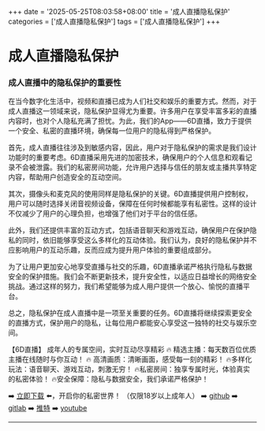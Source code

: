 +++
date = '2025-05-25T08:03:58+08:00'
title = '成人直播隐私保护'
categories = ['成人直播隐私保护']
tags = ['成人直播隐私保护']
+++

# 成人直播隐私保护

### 成人直播中的隐私保护的重要性

在当今数字化生活中，视频和直播已成为人们社交和娱乐的重要方式。然而，对于成人直播这一领域来说，隐私保护显得尤为重要。许多用户在享受丰富多彩的直播内容时，也对个人隐私充满了担忧。为此，我们的App——6D直播，致力于提供一个安全、私密的直播环境，确保每一位用户的隐私得到严格保护。

首先，成人直播往往涉及到敏感内容，因此，用户对于隐私保护的需求是我们设计功能时的重要考虑。6D直播采用先进的加密技术，确保用户的个人信息和观看记录不会被泄露。我们的私密房间功能，允许用户选择与信任的朋友或主播共享特定内容，帮助用户创造安全的互动空间。

其次，摄像头和麦克风的使用同样是隐私保护的关键。6D直播提供用户控制权，用户可以随时选择关闭音视频设备，保障在任何时候都能享有私密性。这样的设计不仅减少了用户的心理负担，也增强了他们对于平台的信任感。

此外，我们还提供丰富的互动方式，包括语音聊天和游戏互动，确保用户在保护隐私的同时，依旧能够享受这么多样化的互动体验。我们认为，良好的隐私保护并不应影响用户的互动乐趣，反而应成为提升用户体验的重要组成部分。

为了让用户更加安心地享受直播与社交的乐趣，6D直播承诺严格执行隐私与数据安全的保护措施。我们会不断更新技术，提升安全性，以适应日益增长的网络安全挑战。通过这样的努力，我们希望能够为成人用户提供一个放心、愉悦的直播平台。

总之，隐私保护在成人直播中是一项至关重要的任务。6D直播将继续探索更安全的直播方式，保护用户的隐私，让每位用户都能安心享受这一独特的社交与娱乐空间。

【6D直播】
成年人的专属空间，实时互动尽享精彩
🔥 精选主播：每天数百位优质主播在线随时与你互动！
🔥 高清画质：清晰画面，感受每一刻的精彩！
🔥多样化玩法：语音聊天、游戏互动，刺激无穷！
🔥私密房间：独享专属时光，体验真实的私密体验！
🔥安全保障：隐私与数据安全，我们承诺严格保护！

➡️ [立即下载](https://down123.s3.ap-east-1.amazonaws.com/down/down.html?channelCode=blog) ⬅️，开启你的私密世界！ （仅限18岁以上成年人）
➡️ [github](https://aldult-live.github.io/)
➡️ [gitlab](https://seo-09598d.gitlab.io/)
➡️ [推特](https://x.com/wegame33)
➡️ [youtube](https://www.youtube.com/@6Dlive)

---
